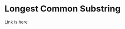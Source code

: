 # Longest Common Substring
Link is [here](https://practice.geeksforgeeks.org/problems/longest-common-substring/0)
